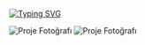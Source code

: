 
[![Typing SVG](https://readme-typing-svg.demolab.com?font=Fira+Code&weight=600&size=30&duration=3500&pause=1000&color=F71D1D&width=435&lines=Software+Specialist.;Artificial+Intelligence.;Cyber+Security.;C%23%2C+Python%2C+Java%2C+SQL.++++++++++++++++++++++++++++++++++++)](https://git.io/typing-svg)

![Proje Fotoğrafı](https://github.com/eust-w/eust-w/blob/main/1.gif?raw=true) ![Proje Fotoğrafı]()
<!---
OmerTalhaBas/OmerTalhaBas is a ✨ special ✨ repository because its `README.md` (this file) appears on your GitHub profile.
You can click the Preview link to take a look at your changes.
--->
